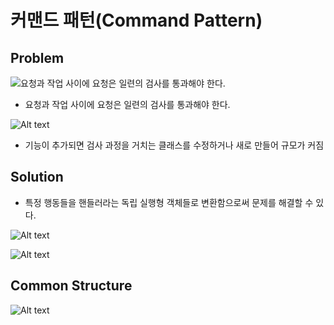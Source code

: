 # 커맨드 패턴(Command Pattern)

## Problem

![요청과 작업 사이에 요청은 일련의 검사를 통과해야 한다.](./images/image-1.png)

- 요청과 작업 사이에 요청은 일련의 검사를 통과해야 한다.

![Alt text](./images/image.png)

- 기능이 추가되면 검사 과정을 거치는 클래스를 수정하거나 새로 만들어 규모가 커짐

## Solution

- 특정 행동들을 핸들러라는 독립 실행형 객체들로 변환함으로써 문제를 해결할 수 있다.

![Alt text](./images/image-2.png)

![Alt text](./images/image-3.png)

## Common Structure

![Alt text](./images/image-4.png)
